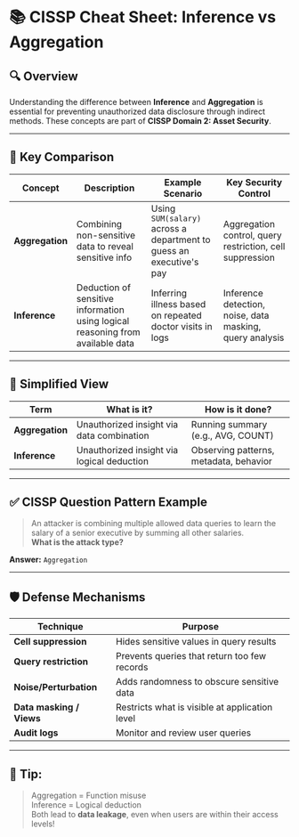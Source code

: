 # 📚 CISSP Cheat Sheet: Inference vs Aggregation

## 🔍 Overview

Understanding the difference between **Inference** and **Aggregation** is essential for preventing unauthorized data disclosure through indirect methods. These concepts are part of **CISSP Domain 2: Asset Security**.

---

## 🧠 Key Comparison

| **Concept**       | **Description**                                                           | **Example Scenario**                                                | **Key Security Control**                                               |
|------------------|---------------------------------------------------------------------------|---------------------------------------------------------------------|------------------------------------------------------------------------|
| **Aggregation**  | Combining non-sensitive data to reveal sensitive info                     | Using `SUM(salary)` across a department to guess an executive's pay | Aggregation control, query restriction, cell suppression              |
| **Inference**    | Deduction of sensitive information using logical reasoning from available data | Inferring illness based on repeated doctor visits in logs           | Inference detection, noise, data masking, query analysis              |

---

## 🔄 Simplified View

| **Term**         | **What is it?**                          | **How is it done?**                    |
|------------------|------------------------------------------|----------------------------------------|
| **Aggregation**  | Unauthorized insight via data combination | Running summary (e.g., AVG, COUNT)     |
| **Inference**    | Unauthorized insight via logical deduction| Observing patterns, metadata, behavior |

---

## ✅ CISSP Question Pattern Example

> An attacker is combining multiple allowed data queries to learn the salary of a senior executive by summing all other salaries.  
> **What is the attack type?**

**Answer:** `Aggregation`

---

## 🛡️ Defense Mechanisms

| **Technique**             | **Purpose**                                      |
|---------------------------|--------------------------------------------------|
| **Cell suppression**       | Hides sensitive values in query results          |
| **Query restriction**      | Prevents queries that return too few records     |
| **Noise/Perturbation**     | Adds randomness to obscure sensitive data        |
| **Data masking / Views**   | Restricts what is visible at application level   |
| **Audit logs**             | Monitor and review user queries                  |

---

## 📌 Tip:
> Aggregation = Function misuse  
> Inference = Logical deduction  
Both lead to **data leakage**, even when users are within their access levels!

